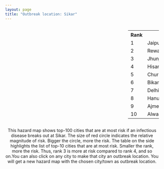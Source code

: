 ```yaml
---
layout: page
title: "Outbreak location: Sikar"
---
```

<div style="width: 100%; overflow: auto;">
<div style="width: 75%; float: left;">
<div id="mapid">
<script src="https://buda-magenta.github.io/hazard_map/load_map.js"></script>

<script>
var marker_outbreak = L.marker([27.662826, 75.027926],{"autoPan": true}).addTo(map); marker_outbreak.bindTooltip("Sikar").openTooltip();

var circle_1 = L.circle([26.915458, 75.818982], {"pane": "markerPane", "color": "red", "fill": true, "fillOpacity": 0.2, "fillRule": "evenodd", "lineCap": "round", "lineJoin": "round", "opacity": 1.0, "radius": 89086, "stroke": true, "weight": 3}).addTo(map);
circle_1.bindTooltip("Jaipur<br>rank: 1<br>hazard index: 0.089086")
circle_1.bindPopup('<a href="https://buda-magenta.github.io/hazard_map/Jaipur">Jaipur</a>')

var circle_2 = L.circle([28.195647, 76.616518], {"pane": "markerPane", "color": "red", "fill": true, "fillOpacity": 0.2, "fillRule": "evenodd", "lineCap": "round", "lineJoin": "round", "opacity": 1.0, "radius": 72308, "stroke": true, "weight": 3}).addTo(map);
circle_2.bindTooltip("Rewari<br>rank: 2<br>hazard index: 0.072308")
circle_2.bindPopup('<a href="https://buda-magenta.github.io/hazard_map/Rewari">Rewari</a>')

var circle_3 = L.circle([28.079690, 75.541768], {"pane": "markerPane", "color": "red", "fill": true, "fillOpacity": 0.2, "fillRule": "evenodd", "lineCap": "round", "lineJoin": "round", "opacity": 1.0, "radius": 64124, "stroke": true, "weight": 3}).addTo(map);
circle_3.bindTooltip("Jhunjhunun<br>rank: 3<br>hazard index: 0.064125")
circle_3.bindPopup('<a href="https://buda-magenta.github.io/hazard_map/Jhunjhunun">Jhunjhunun</a>')

var circle_4 = L.circle([29.168807, 75.746110], {"pane": "markerPane", "color": "red", "fill": true, "fillOpacity": 0.2, "fillRule": "evenodd", "lineCap": "round", "lineJoin": "round", "opacity": 1.0, "radius": 25189, "stroke": true, "weight": 3}).addTo(map);
circle_4.bindTooltip("Hisar<br>rank: 4<br>hazard index: 0.025189")
circle_4.bindPopup('<a href="https://buda-magenta.github.io/hazard_map/Hisar">Hisar</a>')

var circle_5 = L.circle([28.206144, 74.691907], {"pane": "markerPane", "color": "red", "fill": true, "fillOpacity": 0.2, "fillRule": "evenodd", "lineCap": "round", "lineJoin": "round", "opacity": 1.0, "radius": 19726, "stroke": true, "weight": 3}).addTo(map);
circle_5.bindTooltip("Churu<br>rank: 5<br>hazard index: 0.019726")
circle_5.bindPopup('<a href="https://buda-magenta.github.io/hazard_map/Churu">Churu</a>')

var circle_6 = L.circle([28.015929, 73.317137], {"pane": "markerPane", "color": "red", "fill": true, "fillOpacity": 0.2, "fillRule": "evenodd", "lineCap": "round", "lineJoin": "round", "opacity": 1.0, "radius": 19702, "stroke": true, "weight": 3}).addTo(map);
circle_6.bindTooltip("Bikaner<br>rank: 6<br>hazard index: 0.019703")
circle_6.bindPopup('<a href="https://buda-magenta.github.io/hazard_map/Bikaner">Bikaner</a>')

var circle_7 = L.circle([28.651718, 77.221939], {"pane": "markerPane", "color": "red", "fill": true, "fillOpacity": 0.2, "fillRule": "evenodd", "lineCap": "round", "lineJoin": "round", "opacity": 1.0, "radius": 17511, "stroke": true, "weight": 3}).addTo(map);
circle_7.bindTooltip("Delhi<br>rank: 7<br>hazard index: 0.017512")
circle_7.bindPopup('<a href="https://buda-magenta.github.io/hazard_map/Delhi">Delhi</a>')

var circle_8 = L.circle([29.367200, 74.298364], {"pane": "markerPane", "color": "red", "fill": true, "fillOpacity": 0.2, "fillRule": "evenodd", "lineCap": "round", "lineJoin": "round", "opacity": 1.0, "radius": 17023, "stroke": true, "weight": 3}).addTo(map);
circle_8.bindTooltip("Hanumangarh<br>rank: 8<br>hazard index: 0.017023")
circle_8.bindPopup('<a href="https://buda-magenta.github.io/hazard_map/Hanumangarh">Hanumangarh</a>')

var circle_9 = L.circle([26.469100, 74.639000], {"pane": "markerPane", "color": "red", "fill": true, "fillOpacity": 0.2, "fillRule": "evenodd", "lineCap": "round", "lineJoin": "round", "opacity": 1.0, "radius": 15044, "stroke": true, "weight": 3}).addTo(map);
circle_9.bindTooltip("Ajmer<br>rank: 9<br>hazard index: 0.015044")
circle_9.bindPopup('<a href="https://buda-magenta.github.io/hazard_map/Ajmer">Ajmer</a>')

var circle_10 = L.circle([27.639077, 76.614452], {"pane": "markerPane", "color": "red", "fill": true, "fillOpacity": 0.2, "fillRule": "evenodd", "lineCap": "round", "lineJoin": "round", "opacity": 1.0, "radius": 8683, "stroke": true, "weight": 3}).addTo(map);
circle_10.bindTooltip("Alwar<br>rank: 10<br>hazard index: 0.008684")
circle_10.bindPopup('<a href="https://buda-magenta.github.io/hazard_map/Alwar">Alwar</a>')

var circle_11 = L.circle([26.122147, 75.663754], {"pane": "markerPane", "color": "red", "fill": true, "fillOpacity": 0.2, "fillRule": "evenodd", "lineCap": "round", "lineJoin": "round", "opacity": 1.0, "radius": 4084, "stroke": true, "weight": 3}).addTo(map);
circle_11.bindTooltip("Tonk<br>rank: 11<br>hazard index: 0.004085")
circle_11.bindPopup('<a href="https://buda-magenta.github.io/hazard_map/Tonk">Tonk</a>')

var circle_12 = L.circle([25.196826, 76.000893], {"pane": "markerPane", "color": "red", "fill": true, "fillOpacity": 0.2, "fillRule": "evenodd", "lineCap": "round", "lineJoin": "round", "opacity": 1.0, "radius": 3648, "stroke": true, "weight": 3}).addTo(map);
circle_12.bindTooltip("Kota<br>rank: 12<br>hazard index: 0.003649")
circle_12.bindPopup('<a href="https://buda-magenta.github.io/hazard_map/Kota">Kota</a>')

var circle_13 = L.circle([28.793170, 76.139128], {"pane": "markerPane", "color": "red", "fill": true, "fillOpacity": 0.2, "fillRule": "evenodd", "lineCap": "round", "lineJoin": "round", "opacity": 1.0, "radius": 3248, "stroke": true, "weight": 3}).addTo(map);
circle_13.bindTooltip("Bhiwani<br>rank: 13<br>hazard index: 0.003249")
circle_13.bindPopup('<a href="https://buda-magenta.github.io/hazard_map/Bhiwani">Bhiwani</a>')

var circle_14 = L.circle([26.588559, 74.861097], {"pane": "markerPane", "color": "red", "fill": true, "fillOpacity": 0.2, "fillRule": "evenodd", "lineCap": "round", "lineJoin": "round", "opacity": 1.0, "radius": 3246, "stroke": true, "weight": 3}).addTo(map);
circle_14.bindTooltip("Kishangarh<br>rank: 14<br>hazard index: 0.003246")
circle_14.bindPopup('<a href="https://buda-magenta.github.io/hazard_map/Kishangarh">Kishangarh</a>')

var circle_15 = L.circle([27.701115, 74.464936], {"pane": "markerPane", "color": "red", "fill": true, "fillOpacity": 0.2, "fillRule": "evenodd", "lineCap": "round", "lineJoin": "round", "opacity": 1.0, "radius": 2991, "stroke": true, "weight": 3}).addTo(map);
circle_15.bindTooltip("Sujangarh<br>rank: 15<br>hazard index: 0.002991")
circle_15.bindPopup('<a href="https://buda-magenta.github.io/hazard_map/Sujangarh">Sujangarh</a>')

var circle_16 = L.circle([26.296772, 73.035143], {"pane": "markerPane", "color": "red", "fill": true, "fillOpacity": 0.2, "fillRule": "evenodd", "lineCap": "round", "lineJoin": "round", "opacity": 1.0, "radius": 2736, "stroke": true, "weight": 3}).addTo(map);
circle_16.bindTooltip("Jodhpur<br>rank: 16<br>hazard index: 0.002737")
circle_16.bindPopup('<a href="https://buda-magenta.github.io/hazard_map/Jodhpur">Jodhpur</a>')

var circle_17 = L.circle([26.099214, 74.312704], {"pane": "markerPane", "color": "red", "fill": true, "fillOpacity": 0.2, "fillRule": "evenodd", "lineCap": "round", "lineJoin": "round", "opacity": 1.0, "radius": 2705, "stroke": true, "weight": 3}).addTo(map);
circle_17.bindTooltip("Beawar<br>rank: 17<br>hazard index: 0.002706")
circle_17.bindPopup('<a href="https://buda-magenta.github.io/hazard_map/Beawar">Beawar</a>')

var circle_18 = L.circle([30.179115, 75.047102], {"pane": "markerPane", "color": "red", "fill": true, "fillOpacity": 0.2, "fillRule": "evenodd", "lineCap": "round", "lineJoin": "round", "opacity": 1.0, "radius": 2404, "stroke": true, "weight": 3}).addTo(map);
circle_18.bindTooltip("Bathinda<br>rank: 18<br>hazard index: 0.002404")
circle_18.bindPopup('<a href="https://buda-magenta.github.io/hazard_map/Bathinda">Bathinda</a>')

var circle_19 = L.circle([27.060786, 74.176675], {"pane": "markerPane", "color": "red", "fill": true, "fillOpacity": 0.2, "fillRule": "evenodd", "lineCap": "round", "lineJoin": "round", "opacity": 1.0, "radius": 2253, "stroke": true, "weight": 3}).addTo(map);
circle_19.bindTooltip("Nagaur<br>rank: 19<br>hazard index: 0.002253")
circle_19.bindPopup('<a href="https://buda-magenta.github.io/hazard_map/Nagaur">Nagaur</a>')

var circle_20 = L.circle([23.021624, 72.579707], {"pane": "markerPane", "color": "red", "fill": true, "fillOpacity": 0.2, "fillRule": "evenodd", "lineCap": "round", "lineJoin": "round", "opacity": 1.0, "radius": 1461, "stroke": true, "weight": 3}).addTo(map);
circle_20.bindTooltip("Ahmedabad<br>rank: 20<br>hazard index: 0.001462")
circle_20.bindPopup('<a href="https://buda-magenta.github.io/hazard_map/Ahmedabad">Ahmedabad</a>')

var circle_21 = L.circle([28.901090, 76.580194], {"pane": "markerPane", "color": "red", "fill": true, "fillOpacity": 0.2, "fillRule": "evenodd", "lineCap": "round", "lineJoin": "round", "opacity": 1.0, "radius": 1355, "stroke": true, "weight": 3}).addTo(map);
circle_21.bindTooltip("Rohtak<br>rank: 21<br>hazard index: 0.001356")
circle_21.bindPopup('<a href="https://buda-magenta.github.io/hazard_map/Rohtak">Rohtak</a>')

var circle_22 = L.circle([19.075990, 72.877393], {"pane": "markerPane", "color": "red", "fill": true, "fillOpacity": 0.2, "fillRule": "evenodd", "lineCap": "round", "lineJoin": "round", "opacity": 1.0, "radius": 1341, "stroke": true, "weight": 3}).addTo(map);
circle_22.bindTooltip("Mumbai<br>rank: 22<br>hazard index: 0.001341")
circle_22.bindPopup('<a href="https://buda-magenta.github.io/hazard_map/Mumbai">Mumbai</a>')

var circle_23 = L.circle([28.428262, 77.002700], {"pane": "markerPane", "color": "red", "fill": true, "fillOpacity": 0.2, "fillRule": "evenodd", "lineCap": "round", "lineJoin": "round", "opacity": 1.0, "radius": 1270, "stroke": true, "weight": 3}).addTo(map);
circle_23.bindTooltip("Gurgaon<br>rank: 23<br>hazard index: 0.001270")
circle_23.bindPopup('<a href="https://buda-magenta.github.io/hazard_map/Gurgaon">Gurgaon</a>')

var circle_24 = L.circle([29.583333, 75.083333], {"pane": "markerPane", "color": "red", "fill": true, "fillOpacity": 0.2, "fillRule": "evenodd", "lineCap": "round", "lineJoin": "round", "opacity": 1.0, "radius": 1143, "stroke": true, "weight": 3}).addTo(map);
circle_24.bindTooltip("Sirsa<br>rank: 24<br>hazard index: 0.001144")
circle_24.bindPopup('<a href="https://buda-magenta.github.io/hazard_map/Sirsa">Sirsa</a>')

var circle_25 = L.circle([25.488773, 74.699613], {"pane": "markerPane", "color": "red", "fill": true, "fillOpacity": 0.2, "fillRule": "evenodd", "lineCap": "round", "lineJoin": "round", "opacity": 1.0, "radius": 978, "stroke": true, "weight": 3}).addTo(map);
circle_25.bindTooltip("Bhilwara<br>rank: 25<br>hazard index: 0.000978")
circle_25.bindPopup('<a href="https://buda-magenta.github.io/hazard_map/Bhilwara">Bhilwara</a>')

var circle_26 = L.circle([30.909016, 75.851601], {"pane": "markerPane", "color": "red", "fill": true, "fillOpacity": 0.2, "fillRule": "evenodd", "lineCap": "round", "lineJoin": "round", "opacity": 1.0, "radius": 836, "stroke": true, "weight": 3}).addTo(map);
circle_26.bindTooltip("Ludhiana<br>rank: 26<br>hazard index: 0.000836")
circle_26.bindPopup('<a href="https://buda-magenta.github.io/hazard_map/Ludhiana">Ludhiana</a>')

var circle_27 = L.circle([27.175255, 78.009816], {"pane": "markerPane", "color": "red", "fill": true, "fillOpacity": 0.2, "fillRule": "evenodd", "lineCap": "round", "lineJoin": "round", "opacity": 1.0, "radius": 738, "stroke": true, "weight": 3}).addTo(map);
circle_27.bindTooltip("Agra<br>rank: 27<br>hazard index: 0.000738")
circle_27.bindPopup('<a href="https://buda-magenta.github.io/hazard_map/Agra">Agra</a>')

var circle_28 = L.circle([27.633333, 77.583333], {"pane": "markerPane", "color": "red", "fill": true, "fillOpacity": 0.2, "fillRule": "evenodd", "lineCap": "round", "lineJoin": "round", "opacity": 1.0, "radius": 656, "stroke": true, "weight": 3}).addTo(map);
circle_28.bindTooltip("Mathura<br>rank: 28<br>hazard index: 0.000657")
circle_28.bindPopup('<a href="https://buda-magenta.github.io/hazard_map/Mathura">Mathura</a>')

var circle_29 = L.circle([17.388786, 78.461065], {"pane": "markerPane", "color": "red", "fill": true, "fillOpacity": 0.2, "fillRule": "evenodd", "lineCap": "round", "lineJoin": "round", "opacity": 1.0, "radius": 578, "stroke": true, "weight": 3}).addTo(map);
circle_29.bindTooltip("Hyderabad<br>rank: 29<br>hazard index: 0.000579")
circle_29.bindPopup('<a href="https://buda-magenta.github.io/hazard_map/Hyderabad">Hyderabad</a>')

var circle_30 = L.circle([12.979120, 77.591300], {"pane": "markerPane", "color": "red", "fill": true, "fillOpacity": 0.2, "fillRule": "evenodd", "lineCap": "round", "lineJoin": "round", "opacity": 1.0, "radius": 564, "stroke": true, "weight": 3}).addTo(map);
circle_30.bindTooltip("Bangalore<br>rank: 30<br>hazard index: 0.000565")
circle_30.bindPopup('<a href="https://buda-magenta.github.io/hazard_map/Bangalore">Bangalore</a>')

var circle_31 = L.circle([30.145054, 74.195660], {"pane": "markerPane", "color": "red", "fill": true, "fillOpacity": 0.2, "fillRule": "evenodd", "lineCap": "round", "lineJoin": "round", "opacity": 1.0, "radius": 561, "stroke": true, "weight": 3}).addTo(map);
circle_31.bindTooltip("Abohar<br>rank: 31<br>hazard index: 0.000562")
circle_31.bindPopup('<a href="https://buda-magenta.github.io/hazard_map/Abohar">Abohar</a>')

var circle_32 = L.circle([28.402979, 77.310384], {"pane": "markerPane", "color": "red", "fill": true, "fillOpacity": 0.2, "fillRule": "evenodd", "lineCap": "round", "lineJoin": "round", "opacity": 1.0, "radius": 556, "stroke": true, "weight": 3}).addTo(map);
circle_32.bindTooltip("Faridabad<br>rank: 32<br>hazard index: 0.000556")
circle_32.bindPopup('<a href="https://buda-magenta.github.io/hazard_map/Faridabad">Faridabad</a>')

var circle_33 = L.circle([24.578721, 73.686257], {"pane": "markerPane", "color": "red", "fill": true, "fillOpacity": 0.2, "fillRule": "evenodd", "lineCap": "round", "lineJoin": "round", "opacity": 1.0, "radius": 504, "stroke": true, "weight": 3}).addTo(map);
circle_33.bindTooltip("Udaipur<br>rank: 33<br>hazard index: 0.000504")
circle_33.bindPopup('<a href="https://buda-magenta.github.io/hazard_map/Udaipur">Udaipur</a>')

var circle_34 = L.circle([26.460914, 80.321759], {"pane": "markerPane", "color": "red", "fill": true, "fillOpacity": 0.2, "fillRule": "evenodd", "lineCap": "round", "lineJoin": "round", "opacity": 1.0, "radius": 502, "stroke": true, "weight": 3}).addTo(map);
circle_34.bindTooltip("Kanpur<br>rank: 34<br>hazard index: 0.000503")
circle_34.bindPopup('<a href="https://buda-magenta.github.io/hazard_map/Kanpur">Kanpur</a>')

var circle_35 = L.circle([22.541418, 88.357691], {"pane": "markerPane", "color": "red", "fill": true, "fillOpacity": 0.2, "fillRule": "evenodd", "lineCap": "round", "lineJoin": "round", "opacity": 1.0, "radius": 462, "stroke": true, "weight": 3}).addTo(map);
circle_35.bindTooltip("Kolkata<br>rank: 35<br>hazard index: 0.000462")
circle_35.bindPopup('<a href="https://buda-magenta.github.io/hazard_map/Kolkata">Kolkata</a>')

var circle_36 = L.circle([23.258486, 77.401989], {"pane": "markerPane", "color": "red", "fill": true, "fillOpacity": 0.2, "fillRule": "evenodd", "lineCap": "round", "lineJoin": "round", "opacity": 1.0, "radius": 416, "stroke": true, "weight": 3}).addTo(map);
circle_36.bindTooltip("Bhopal<br>rank: 36<br>hazard index: 0.000417")
circle_36.bindPopup('<a href="https://buda-magenta.github.io/hazard_map/Bhopal">Bhopal</a>')

var circle_37 = L.circle([26.229141, 76.304533], {"pane": "markerPane", "color": "red", "fill": true, "fillOpacity": 0.2, "fillRule": "evenodd", "lineCap": "round", "lineJoin": "round", "opacity": 1.0, "radius": 347, "stroke": true, "weight": 3}).addTo(map);
circle_37.bindTooltip("Sawai Madhopur<br>rank: 37<br>hazard index: 0.000348")
circle_37.bindPopup('<a href="https://buda-magenta.github.io/hazard_map/Sawai_Madhopur">Sawai Madhopur</a>')

var circle_38 = L.circle([22.720362, 75.868200], {"pane": "markerPane", "color": "red", "fill": true, "fillOpacity": 0.2, "fillRule": "evenodd", "lineCap": "round", "lineJoin": "round", "opacity": 1.0, "radius": 329, "stroke": true, "weight": 3}).addTo(map);
circle_38.bindTooltip("Indore<br>rank: 38<br>hazard index: 0.000330")
circle_38.bindPopup('<a href="https://buda-magenta.github.io/hazard_map/Indore">Indore</a>')

var circle_39 = L.circle([28.570784, 77.327107], {"pane": "markerPane", "color": "red", "fill": true, "fillOpacity": 0.2, "fillRule": "evenodd", "lineCap": "round", "lineJoin": "round", "opacity": 1.0, "radius": 254, "stroke": true, "weight": 3}).addTo(map);
circle_39.bindTooltip("Noida<br>rank: 39<br>hazard index: 0.000254")
circle_39.bindPopup('<a href="https://buda-magenta.github.io/hazard_map/Noida">Noida</a>')

var circle_40 = L.circle([30.885100, 74.660141], {"pane": "markerPane", "color": "red", "fill": true, "fillOpacity": 0.2, "fillRule": "evenodd", "lineCap": "round", "lineJoin": "round", "opacity": 1.0, "radius": 252, "stroke": true, "weight": 3}).addTo(map);
circle_40.bindTooltip("Firozpur<br>rank: 40<br>hazard index: 0.000252")
circle_40.bindPopup('<a href="https://buda-magenta.github.io/hazard_map/Firozpur">Firozpur</a>')

var circle_41 = L.circle([30.733442, 76.779714], {"pane": "markerPane", "color": "red", "fill": true, "fillOpacity": 0.2, "fillRule": "evenodd", "lineCap": "round", "lineJoin": "round", "opacity": 1.0, "radius": 247, "stroke": true, "weight": 3}).addTo(map);
circle_41.bindTooltip("Chandigarh<br>rank: 41<br>hazard index: 0.000248")
circle_41.bindPopup('<a href="https://buda-magenta.github.io/hazard_map/Chandigarh">Chandigarh</a>')

var circle_42 = L.circle([13.083694, 80.270186], {"pane": "markerPane", "color": "red", "fill": true, "fillOpacity": 0.2, "fillRule": "evenodd", "lineCap": "round", "lineJoin": "round", "opacity": 1.0, "radius": 243, "stroke": true, "weight": 3}).addTo(map);
circle_42.bindTooltip("Chennai<br>rank: 42<br>hazard index: 0.000243")
circle_42.bindPopup('<a href="https://buda-magenta.github.io/hazard_map/Chennai">Chennai</a>')

var circle_43 = L.circle([26.838100, 80.934600], {"pane": "markerPane", "color": "red", "fill": true, "fillOpacity": 0.2, "fillRule": "evenodd", "lineCap": "round", "lineJoin": "round", "opacity": 1.0, "radius": 240, "stroke": true, "weight": 3}).addTo(map);
circle_43.bindTooltip("Lucknow<br>rank: 43<br>hazard index: 0.000240")
circle_43.bindPopup('<a href="https://buda-magenta.github.io/hazard_map/Lucknow">Lucknow</a>')

var circle_44 = L.circle([25.500000, 75.833333], {"pane": "markerPane", "color": "red", "fill": true, "fillOpacity": 0.2, "fillRule": "evenodd", "lineCap": "round", "lineJoin": "round", "opacity": 1.0, "radius": 237, "stroke": true, "weight": 3}).addTo(map);
circle_44.bindTooltip("Bundi<br>rank: 44<br>hazard index: 0.000237")
circle_44.bindPopup('<a href="https://buda-magenta.github.io/hazard_map/Bundi">Bundi</a>')

var circle_45 = L.circle([27.265212, 77.369126], {"pane": "markerPane", "color": "red", "fill": true, "fillOpacity": 0.2, "fillRule": "evenodd", "lineCap": "round", "lineJoin": "round", "opacity": 1.0, "radius": 223, "stroke": true, "weight": 3}).addTo(map);
circle_45.bindTooltip("Bharatpur<br>rank: 45<br>hazard index: 0.000223")
circle_45.bindPopup('<a href="https://buda-magenta.github.io/hazard_map/Bharatpur">Bharatpur</a>')

var circle_46 = L.circle([21.170200, 72.831100], {"pane": "markerPane", "color": "red", "fill": true, "fillOpacity": 0.2, "fillRule": "evenodd", "lineCap": "round", "lineJoin": "round", "opacity": 1.0, "radius": 209, "stroke": true, "weight": 3}).addTo(map);
circle_46.bindTooltip("Surat<br>rank: 46<br>hazard index: 0.000210")
circle_46.bindPopup('<a href="https://buda-magenta.github.io/hazard_map/Surat">Surat</a>')

var circle_47 = L.circle([18.521428, 73.854454], {"pane": "markerPane", "color": "red", "fill": true, "fillOpacity": 0.2, "fillRule": "evenodd", "lineCap": "round", "lineJoin": "round", "opacity": 1.0, "radius": 205, "stroke": true, "weight": 3}).addTo(map);
circle_47.bindTooltip("Pune<br>rank: 47<br>hazard index: 0.000205")
circle_47.bindPopup('<a href="https://buda-magenta.github.io/hazard_map/Pune">Pune</a>')

var circle_48 = L.circle([29.000653, 77.768229], {"pane": "markerPane", "color": "red", "fill": true, "fillOpacity": 0.2, "fillRule": "evenodd", "lineCap": "round", "lineJoin": "round", "opacity": 1.0, "radius": 203, "stroke": true, "weight": 3}).addTo(map);
circle_48.bindTooltip("Meerut<br>rank: 48<br>hazard index: 0.000203")
circle_48.bindPopup('<a href="https://buda-magenta.github.io/hazard_map/Meerut">Meerut</a>')

var circle_49 = L.circle([28.733400, 77.298600], {"pane": "markerPane", "color": "red", "fill": true, "fillOpacity": 0.2, "fillRule": "evenodd", "lineCap": "round", "lineJoin": "round", "opacity": 1.0, "radius": 202, "stroke": true, "weight": 3}).addTo(map);
circle_49.bindTooltip("Loni<br>rank: 49<br>hazard index: 0.000203")
circle_49.bindPopup('<a href="https://buda-magenta.github.io/hazard_map/Loni">Loni</a>')

var circle_50 = L.circle([25.531031, 78.652689], {"pane": "markerPane", "color": "red", "fill": true, "fillOpacity": 0.2, "fillRule": "evenodd", "lineCap": "round", "lineJoin": "round", "opacity": 1.0, "radius": 187, "stroke": true, "weight": 3}).addTo(map);
circle_50.bindTooltip("Jhansi<br>rank: 50<br>hazard index: 0.000187")
circle_50.bindPopup('<a href="https://buda-magenta.github.io/hazard_map/Jhansi">Jhansi</a>')

var circle_51 = L.circle([26.732501, 77.036312], {"pane": "markerPane", "color": "red", "fill": true, "fillOpacity": 0.2, "fillRule": "evenodd", "lineCap": "round", "lineJoin": "round", "opacity": 1.0, "radius": 177, "stroke": true, "weight": 3}).addTo(map);
circle_51.bindTooltip("Hindaun<br>rank: 51<br>hazard index: 0.000177")
circle_51.bindPopup('<a href="https://buda-magenta.github.io/hazard_map/Hindaun">Hindaun</a>')

var circle_52 = L.circle([26.166667, 77.500000], {"pane": "markerPane", "color": "red", "fill": true, "fillOpacity": 0.2, "fillRule": "evenodd", "lineCap": "round", "lineJoin": "round", "opacity": 1.0, "radius": 164, "stroke": true, "weight": 3}).addTo(map);
circle_52.bindTooltip("Morena<br>rank: 52<br>hazard index: 0.000165")
circle_52.bindPopup('<a href="https://buda-magenta.github.io/hazard_map/Morena">Morena</a>')

var circle_53 = L.circle([28.863842, 78.805778], {"pane": "markerPane", "color": "red", "fill": true, "fillOpacity": 0.2, "fillRule": "evenodd", "lineCap": "round", "lineJoin": "round", "opacity": 1.0, "radius": 157, "stroke": true, "weight": 3}).addTo(map);
circle_53.bindTooltip("Moradabad<br>rank: 53<br>hazard index: 0.000158")
circle_53.bindPopup('<a href="https://buda-magenta.github.io/hazard_map/Moradabad">Moradabad</a>')

var circle_54 = L.circle([23.493079, 74.348402], {"pane": "markerPane", "color": "red", "fill": true, "fillOpacity": 0.2, "fillRule": "evenodd", "lineCap": "round", "lineJoin": "round", "opacity": 1.0, "radius": 151, "stroke": true, "weight": 3}).addTo(map);
circle_54.bindTooltip("Banswara<br>rank: 54<br>hazard index: 0.000151")
circle_54.bindPopup('<a href="https://buda-magenta.github.io/hazard_map/Banswara">Banswara</a>')

var circle_55 = L.circle([30.283140, 74.522997], {"pane": "markerPane", "color": "red", "fill": true, "fillOpacity": 0.2, "fillRule": "evenodd", "lineCap": "round", "lineJoin": "round", "opacity": 1.0, "radius": 146, "stroke": true, "weight": 3}).addTo(map);
circle_55.bindTooltip("Muktsar<br>rank: 55<br>hazard index: 0.000147")
circle_55.bindPopup('<a href="https://buda-magenta.github.io/hazard_map/Muktsar">Muktsar</a>')

var circle_56 = L.circle([25.438130, 81.833800], {"pane": "markerPane", "color": "red", "fill": true, "fillOpacity": 0.2, "fillRule": "evenodd", "lineCap": "round", "lineJoin": "round", "opacity": 1.0, "radius": 142, "stroke": true, "weight": 3}).addTo(map);
circle_56.bindTooltip("Allahabad<br>rank: 56<br>hazard index: 0.000142")
circle_56.bindPopup('<a href="https://buda-magenta.github.io/hazard_map/Allahabad">Allahabad</a>')

var circle_57 = L.circle([29.301826, 76.338471], {"pane": "markerPane", "color": "red", "fill": true, "fillOpacity": 0.2, "fillRule": "evenodd", "lineCap": "round", "lineJoin": "round", "opacity": 1.0, "radius": 135, "stroke": true, "weight": 3}).addTo(map);
circle_57.bindTooltip("Jind<br>rank: 57<br>hazard index: 0.000135")
circle_57.bindPopup('<a href="https://buda-magenta.github.io/hazard_map/Jind">Jind</a>')

var circle_58 = L.circle([31.634308, 74.873679], {"pane": "markerPane", "color": "red", "fill": true, "fillOpacity": 0.2, "fillRule": "evenodd", "lineCap": "round", "lineJoin": "round", "opacity": 1.0, "radius": 132, "stroke": true, "weight": 3}).addTo(map);
circle_58.bindTooltip("Amritsar<br>rank: 58<br>hazard index: 0.000132")
circle_58.bindPopup('<a href="https://buda-magenta.github.io/hazard_map/Amritsar">Amritsar</a>')

var circle_59 = L.circle([25.604091, 73.415609], {"pane": "markerPane", "color": "red", "fill": true, "fillOpacity": 0.2, "fillRule": "evenodd", "lineCap": "round", "lineJoin": "round", "opacity": 1.0, "radius": 129, "stroke": true, "weight": 3}).addTo(map);
circle_59.bindTooltip("Pali<br>rank: 59<br>hazard index: 0.000130")
circle_59.bindPopup('<a href="https://buda-magenta.github.io/hazard_map/Pali">Pali</a>')

var circle_60 = L.circle([26.180598, 91.753943], {"pane": "markerPane", "color": "red", "fill": true, "fillOpacity": 0.2, "fillRule": "evenodd", "lineCap": "round", "lineJoin": "round", "opacity": 1.0, "radius": 121, "stroke": true, "weight": 3}).addTo(map);
circle_60.bindTooltip("Guwahati<br>rank: 60<br>hazard index: 0.000121")
circle_60.bindPopup('<a href="https://buda-magenta.github.io/hazard_map/Guwahati">Guwahati</a>')

var circle_61 = L.circle([29.988077, 77.508130], {"pane": "markerPane", "color": "red", "fill": true, "fillOpacity": 0.2, "fillRule": "evenodd", "lineCap": "round", "lineJoin": "round", "opacity": 1.0, "radius": 117, "stroke": true, "weight": 3}).addTo(map);
circle_61.bindTooltip("Saharanpur<br>rank: 61<br>hazard index: 0.000118")
circle_61.bindPopup('<a href="https://buda-magenta.github.io/hazard_map/Saharanpur">Saharanpur</a>')

var circle_62 = L.circle([25.609324, 85.123525], {"pane": "markerPane", "color": "red", "fill": true, "fillOpacity": 0.2, "fillRule": "evenodd", "lineCap": "round", "lineJoin": "round", "opacity": 1.0, "radius": 113, "stroke": true, "weight": 3}).addTo(map);
circle_62.bindTooltip("Patna<br>rank: 62<br>hazard index: 0.000114")
circle_62.bindPopup('<a href="https://buda-magenta.github.io/hazard_map/Patna">Patna</a>')

var circle_63 = L.circle([23.174597, 75.785142], {"pane": "markerPane", "color": "red", "fill": true, "fillOpacity": 0.2, "fillRule": "evenodd", "lineCap": "round", "lineJoin": "round", "opacity": 1.0, "radius": 113, "stroke": true, "weight": 3}).addTo(map);
circle_63.bindTooltip("Ujjain<br>rank: 63<br>hazard index: 0.000114")
circle_63.bindPopup('<a href="https://buda-magenta.github.io/hazard_map/Ujjain">Ujjain</a>')

var circle_64 = L.circle([29.003314, 77.016732], {"pane": "markerPane", "color": "red", "fill": true, "fillOpacity": 0.2, "fillRule": "evenodd", "lineCap": "round", "lineJoin": "round", "opacity": 1.0, "radius": 109, "stroke": true, "weight": 3}).addTo(map);
circle_64.bindTooltip("Sonipat<br>rank: 64<br>hazard index: 0.000110")
circle_64.bindPopup('<a href="https://buda-magenta.github.io/hazard_map/Sonipat">Sonipat</a>')

var circle_65 = L.circle([23.160894, 79.949770], {"pane": "markerPane", "color": "red", "fill": true, "fillOpacity": 0.2, "fillRule": "evenodd", "lineCap": "round", "lineJoin": "round", "opacity": 1.0, "radius": 109, "stroke": true, "weight": 3}).addTo(map);
circle_65.bindTooltip("Jabalpur<br>rank: 65<br>hazard index: 0.000110")
circle_65.bindPopup('<a href="https://buda-magenta.github.io/hazard_map/Jabalpur">Jabalpur</a>')

var circle_66 = L.circle([19.794750, 75.077922], {"pane": "markerPane", "color": "red", "fill": true, "fillOpacity": 0.2, "fillRule": "evenodd", "lineCap": "round", "lineJoin": "round", "opacity": 1.0, "radius": 108, "stroke": true, "weight": 3}).addTo(map);
circle_66.bindTooltip("Gangapur<br>rank: 66<br>hazard index: 0.000109")
circle_66.bindPopup('<a href="https://buda-magenta.github.io/hazard_map/Gangapur">Gangapur</a>')

var circle_67 = L.circle([26.653396, 77.624206], {"pane": "markerPane", "color": "red", "fill": true, "fillOpacity": 0.2, "fillRule": "evenodd", "lineCap": "round", "lineJoin": "round", "opacity": 1.0, "radius": 108, "stroke": true, "weight": 3}).addTo(map);
circle_67.bindTooltip("Dhaulpur<br>rank: 67<br>hazard index: 0.000109")
circle_67.bindPopup('<a href="https://buda-magenta.github.io/hazard_map/Dhaulpur">Dhaulpur</a>')

var circle_68 = L.circle([24.500000, 74.500000], {"pane": "markerPane", "color": "red", "fill": true, "fillOpacity": 0.2, "fillRule": "evenodd", "lineCap": "round", "lineJoin": "round", "opacity": 1.0, "radius": 107, "stroke": true, "weight": 3}).addTo(map);
circle_68.bindTooltip("Chittaurgarh<br>rank: 68<br>hazard index: 0.000108")
circle_68.bindPopup('<a href="https://buda-magenta.github.io/hazard_map/Chittaurgarh">Chittaurgarh</a>')

var circle_69 = L.circle([24.917151, 76.696403], {"pane": "markerPane", "color": "red", "fill": true, "fillOpacity": 0.2, "fillRule": "evenodd", "lineCap": "round", "lineJoin": "round", "opacity": 1.0, "radius": 105, "stroke": true, "weight": 3}).addTo(map);
circle_69.bindTooltip("Baran<br>rank: 69<br>hazard index: 0.000105")
circle_69.bindPopup('<a href="https://buda-magenta.github.io/hazard_map/Baran">Baran</a>')

var circle_70 = L.circle([31.292011, 75.568058], {"pane": "markerPane", "color": "red", "fill": true, "fillOpacity": 0.2, "fillRule": "evenodd", "lineCap": "round", "lineJoin": "round", "opacity": 1.0, "radius": 102, "stroke": true, "weight": 3}).addTo(map);
circle_70.bindTooltip("Jalandhar<br>rank: 70<br>hazard index: 0.000102")
circle_70.bindPopup('<a href="https://buda-magenta.github.io/hazard_map/Jalandhar">Jalandhar</a>')

var circle_71 = L.circle([27.876990, 78.137290], {"pane": "markerPane", "color": "red", "fill": true, "fillOpacity": 0.2, "fillRule": "evenodd", "lineCap": "round", "lineJoin": "round", "opacity": 1.0, "radius": 101, "stroke": true, "weight": 3}).addTo(map);
circle_71.bindTooltip("Aligarh<br>rank: 71<br>hazard index: 0.000101")
circle_71.bindPopup('<a href="https://buda-magenta.github.io/hazard_map/Aligarh">Aligarh</a>')

var circle_72 = L.circle([24.935635, 82.647701], {"pane": "markerPane", "color": "red", "fill": true, "fillOpacity": 0.2, "fillRule": "evenodd", "lineCap": "round", "lineJoin": "round", "opacity": 1.0, "radius": 85, "stroke": true, "weight": 3}).addTo(map);
circle_72.bindTooltip("Mirzapur<br>rank: 72<br>hazard index: 0.000086")
circle_72.bindPopup('<a href="https://buda-magenta.github.io/hazard_map/Mirzapur">Mirzapur</a>')

var circle_73 = L.circle([21.149813, 79.082056], {"pane": "markerPane", "color": "red", "fill": true, "fillOpacity": 0.2, "fillRule": "evenodd", "lineCap": "round", "lineJoin": "round", "opacity": 1.0, "radius": 85, "stroke": true, "weight": 3}).addTo(map);
circle_73.bindTooltip("Nagpur<br>rank: 73<br>hazard index: 0.000085")
circle_73.bindPopup('<a href="https://buda-magenta.github.io/hazard_map/Nagpur">Nagpur</a>')

var circle_74 = L.circle([30.533129, 75.880760], {"pane": "markerPane", "color": "red", "fill": true, "fillOpacity": 0.2, "fillRule": "evenodd", "lineCap": "round", "lineJoin": "round", "opacity": 1.0, "radius": 81, "stroke": true, "weight": 3}).addTo(map);
circle_74.bindTooltip("Malerkotla<br>rank: 74<br>hazard index: 0.000082")
circle_74.bindPopup('<a href="https://buda-magenta.github.io/hazard_map/Malerkotla">Malerkotla</a>')

var circle_75 = L.circle([30.370469, 75.504017], {"pane": "markerPane", "color": "red", "fill": true, "fillOpacity": 0.2, "fillRule": "evenodd", "lineCap": "round", "lineJoin": "round", "opacity": 1.0, "radius": 80, "stroke": true, "weight": 3}).addTo(map);
circle_75.bindTooltip("Barnala<br>rank: 75<br>hazard index: 0.000081")
circle_75.bindPopup('<a href="https://buda-magenta.github.io/hazard_map/Barnala">Barnala</a>')

var circle_76 = L.circle([28.660965, 76.834676], {"pane": "markerPane", "color": "red", "fill": true, "fillOpacity": 0.2, "fillRule": "evenodd", "lineCap": "round", "lineJoin": "round", "opacity": 1.0, "radius": 79, "stroke": true, "weight": 3}).addTo(map);
circle_76.bindTooltip("Bahadurgarh<br>rank: 76<br>hazard index: 0.000079")
circle_76.bindPopup('<a href="https://buda-magenta.github.io/hazard_map/Bahadurgarh">Bahadurgarh</a>')

var circle_77 = L.circle([22.297314, 73.194257], {"pane": "markerPane", "color": "red", "fill": true, "fillOpacity": 0.2, "fillRule": "evenodd", "lineCap": "round", "lineJoin": "round", "opacity": 1.0, "radius": 78, "stroke": true, "weight": 3}).addTo(map);
circle_77.bindTooltip("Vadodara<br>rank: 77<br>hazard index: 0.000079")
circle_77.bindPopup('<a href="https://buda-magenta.github.io/hazard_map/Vadodara">Vadodara</a>')

var circle_78 = L.circle([25.335649, 83.007629], {"pane": "markerPane", "color": "red", "fill": true, "fillOpacity": 0.2, "fillRule": "evenodd", "lineCap": "round", "lineJoin": "round", "opacity": 1.0, "radius": 77, "stroke": true, "weight": 3}).addTo(map);
circle_78.bindTooltip("Varanasi<br>rank: 78<br>hazard index: 0.000077")
circle_78.bindPopup('<a href="https://buda-magenta.github.io/hazard_map/Varanasi">Varanasi</a>')

var circle_79 = L.circle([28.753900, 77.399900], {"pane": "markerPane", "color": "red", "fill": true, "fillOpacity": 0.2, "fillRule": "evenodd", "lineCap": "round", "lineJoin": "round", "opacity": 1.0, "radius": 75, "stroke": true, "weight": 3}).addTo(map);
circle_79.bindTooltip("Khora<br>rank: 79<br>hazard index: 0.000075")
circle_79.bindPopup('<a href="https://buda-magenta.github.io/hazard_map/Khora">Khora</a>')

var circle_80 = L.circle([19.194329, 72.970178], {"pane": "markerPane", "color": "red", "fill": true, "fillOpacity": 0.2, "fillRule": "evenodd", "lineCap": "round", "lineJoin": "round", "opacity": 1.0, "radius": 75, "stroke": true, "weight": 3}).addTo(map);
circle_80.bindTooltip("Thane<br>rank: 80<br>hazard index: 0.000075")
circle_80.bindPopup('<a href="https://buda-magenta.github.io/hazard_map/Thane">Thane</a>')

var circle_81 = L.circle([29.391275, 76.977168], {"pane": "markerPane", "color": "red", "fill": true, "fillOpacity": 0.2, "fillRule": "evenodd", "lineCap": "round", "lineJoin": "round", "opacity": 1.0, "radius": 73, "stroke": true, "weight": 3}).addTo(map);
circle_81.bindTooltip("Panipat<br>rank: 81<br>hazard index: 0.000074")
circle_81.bindPopup('<a href="https://buda-magenta.github.io/hazard_map/Panipat">Panipat</a>')

var circle_82 = L.circle([22.305199, 70.802833], {"pane": "markerPane", "color": "red", "fill": true, "fillOpacity": 0.2, "fillRule": "evenodd", "lineCap": "round", "lineJoin": "round", "opacity": 1.0, "radius": 71, "stroke": true, "weight": 3}).addTo(map);
circle_82.bindTooltip("Rajkot<br>rank: 82<br>hazard index: 0.000071")
circle_82.bindPopup('<a href="https://buda-magenta.github.io/hazard_map/Rajkot">Rajkot</a>')

var circle_83 = L.circle([28.457876, 79.405571], {"pane": "markerPane", "color": "red", "fill": true, "fillOpacity": 0.2, "fillRule": "evenodd", "lineCap": "round", "lineJoin": "round", "opacity": 1.0, "radius": 56, "stroke": true, "weight": 3}).addTo(map);
circle_83.bindTooltip("Bareilly<br>rank: 83<br>hazard index: 0.000057")
circle_83.bindPopup('<a href="https://buda-magenta.github.io/hazard_map/Bareilly">Bareilly</a>')

var circle_84 = L.circle([15.398403, 73.812918], {"pane": "markerPane", "color": "red", "fill": true, "fillOpacity": 0.2, "fillRule": "evenodd", "lineCap": "round", "lineJoin": "round", "opacity": 1.0, "radius": 56, "stroke": true, "weight": 3}).addTo(map);
circle_84.bindTooltip("Vasco Da Gama<br>rank: 84<br>hazard index: 0.000056")
circle_84.bindPopup('<a href="https://buda-magenta.github.io/hazard_map/Vasco_Da_Gama">Vasco Da Gama</a>')

var circle_85 = L.circle([30.209087, 76.339872], {"pane": "markerPane", "color": "red", "fill": true, "fillOpacity": 0.2, "fillRule": "evenodd", "lineCap": "round", "lineJoin": "round", "opacity": 1.0, "radius": 55, "stroke": true, "weight": 3}).addTo(map);
circle_85.bindTooltip("Patiala<br>rank: 85<br>hazard index: 0.000056")
circle_85.bindPopup('<a href="https://buda-magenta.github.io/hazard_map/Patiala">Patiala</a>')

var circle_86 = L.circle([29.448006, 77.740685], {"pane": "markerPane", "color": "red", "fill": true, "fillOpacity": 0.2, "fillRule": "evenodd", "lineCap": "round", "lineJoin": "round", "opacity": 1.0, "radius": 54, "stroke": true, "weight": 3}).addTo(map);
circle_86.bindTooltip("Muzaffarnagar<br>rank: 86<br>hazard index: 0.000054")
circle_86.bindPopup('<a href="https://buda-magenta.github.io/hazard_map/Muzaffarnagar">Muzaffarnagar</a>')

var circle_87 = L.circle([28.651718, 77.221939], {"pane": "markerPane", "color": "red", "fill": true, "fillOpacity": 0.2, "fillRule": "evenodd", "lineCap": "round", "lineJoin": "round", "opacity": 1.0, "radius": 54, "stroke": true, "weight": 3}).addTo(map);
circle_87.bindTooltip("Dehri<br>rank: 87<br>hazard index: 0.000054")
circle_87.bindPopup('<a href="https://buda-magenta.github.io/hazard_map/Dehri">Dehri</a>')

var circle_88 = L.circle([28.740613, 77.835426], {"pane": "markerPane", "color": "red", "fill": true, "fillOpacity": 0.2, "fillRule": "evenodd", "lineCap": "round", "lineJoin": "round", "opacity": 1.0, "radius": 51, "stroke": true, "weight": 3}).addTo(map);
circle_88.bindTooltip("Hapur<br>rank: 88<br>hazard index: 0.000051")
circle_88.bindPopup('<a href="https://buda-magenta.github.io/hazard_map/Hapur">Hapur</a>')

var circle_89 = L.circle([28.176959, 77.373112], {"pane": "markerPane", "color": "red", "fill": true, "fillOpacity": 0.2, "fillRule": "evenodd", "lineCap": "round", "lineJoin": "round", "opacity": 1.0, "radius": 50, "stroke": true, "weight": 3}).addTo(map);
circle_89.bindTooltip("Palwal<br>rank: 89<br>hazard index: 0.000051")
circle_89.bindPopup('<a href="https://buda-magenta.github.io/hazard_map/Palwal">Palwal</a>')

var circle_90 = L.circle([29.680327, 76.989625], {"pane": "markerPane", "color": "red", "fill": true, "fillOpacity": 0.2, "fillRule": "evenodd", "lineCap": "round", "lineJoin": "round", "opacity": 1.0, "radius": 50, "stroke": true, "weight": 3}).addTo(map);
circle_90.bindTooltip("Karnal<br>rank: 90<br>hazard index: 0.000051")
circle_90.bindPopup('<a href="https://buda-magenta.github.io/hazard_map/Karnal">Karnal</a>')

var circle_91 = L.circle([34.074744, 74.820444], {"pane": "markerPane", "color": "red", "fill": true, "fillOpacity": 0.2, "fillRule": "evenodd", "lineCap": "round", "lineJoin": "round", "opacity": 1.0, "radius": 49, "stroke": true, "weight": 3}).addTo(map);
circle_91.bindTooltip("Srinagar<br>rank: 91<br>hazard index: 0.000049")
circle_91.bindPopup('<a href="https://buda-magenta.github.io/hazard_map/Srinagar">Srinagar</a>')

var circle_92 = L.circle([24.170979, 72.436638], {"pane": "markerPane", "color": "red", "fill": true, "fillOpacity": 0.2, "fillRule": "evenodd", "lineCap": "round", "lineJoin": "round", "opacity": 1.0, "radius": 48, "stroke": true, "weight": 3}).addTo(map);
circle_92.bindTooltip("Palanpur<br>rank: 92<br>hazard index: 0.000048")
circle_92.bindPopup('<a href="https://buda-magenta.github.io/hazard_map/Palanpur">Palanpur</a>')

var circle_93 = L.circle([23.666667, 72.500000], {"pane": "markerPane", "color": "red", "fill": true, "fillOpacity": 0.2, "fillRule": "evenodd", "lineCap": "round", "lineJoin": "round", "opacity": 1.0, "radius": 46, "stroke": true, "weight": 3}).addTo(map);
circle_93.bindTooltip("Mahesana<br>rank: 93<br>hazard index: 0.000046")
circle_93.bindPopup('<a href="https://buda-magenta.github.io/hazard_map/Mahesana">Mahesana</a>')

var circle_94 = L.circle([28.794068, 79.185930], {"pane": "markerPane", "color": "red", "fill": true, "fillOpacity": 0.2, "fillRule": "evenodd", "lineCap": "round", "lineJoin": "round", "opacity": 1.0, "radius": 46, "stroke": true, "weight": 3}).addTo(map);
circle_94.bindTooltip("Rampur<br>rank: 94<br>hazard index: 0.000046")
circle_94.bindPopup('<a href="https://buda-magenta.github.io/hazard_map/Rampur">Rampur</a>')

var circle_95 = L.circle([23.480592, 74.917790], {"pane": "markerPane", "color": "red", "fill": true, "fillOpacity": 0.2, "fillRule": "evenodd", "lineCap": "round", "lineJoin": "round", "opacity": 1.0, "radius": 46, "stroke": true, "weight": 3}).addTo(map);
circle_95.bindTooltip("Ratlam<br>rank: 95<br>hazard index: 0.000046")
circle_95.bindPopup('<a href="https://buda-magenta.github.io/hazard_map/Ratlam">Ratlam</a>')

var circle_96 = L.circle([26.203725, 78.157363], {"pane": "markerPane", "color": "red", "fill": true, "fillOpacity": 0.2, "fillRule": "evenodd", "lineCap": "round", "lineJoin": "round", "opacity": 1.0, "radius": 46, "stroke": true, "weight": 3}).addTo(map);
circle_96.bindTooltip("Gwalior<br>rank: 96<br>hazard index: 0.000046")
circle_96.bindPopup('<a href="https://buda-magenta.github.io/hazard_map/Gwalior">Gwalior</a>')

var circle_97 = L.circle([27.177366, 78.389912], {"pane": "markerPane", "color": "red", "fill": true, "fillOpacity": 0.2, "fillRule": "evenodd", "lineCap": "round", "lineJoin": "round", "opacity": 1.0, "radius": 45, "stroke": true, "weight": 3}).addTo(map);
circle_97.bindTooltip("Firozabad<br>rank: 97<br>hazard index: 0.000045")
circle_97.bindPopup('<a href="https://buda-magenta.github.io/hazard_map/Firozabad">Firozabad</a>')

var circle_98 = L.circle([20.266777, 85.843559], {"pane": "markerPane", "color": "red", "fill": true, "fillOpacity": 0.2, "fillRule": "evenodd", "lineCap": "round", "lineJoin": "round", "opacity": 1.0, "radius": 44, "stroke": true, "weight": 3}).addTo(map);
circle_98.bindTooltip("Bhubaneswar<br>rank: 98<br>hazard index: 0.000045")
circle_98.bindPopup('<a href="https://buda-magenta.github.io/hazard_map/Bhubaneswar">Bhubaneswar</a>')

var circle_99 = L.circle([30.325565, 78.043681], {"pane": "markerPane", "color": "red", "fill": true, "fillOpacity": 0.2, "fillRule": "evenodd", "lineCap": "round", "lineJoin": "round", "opacity": 1.0, "radius": 44, "stroke": true, "weight": 3}).addTo(map);
circle_99.bindTooltip("Dehradun<br>rank: 99<br>hazard index: 0.000044")
circle_99.bindPopup('<a href="https://buda-magenta.github.io/hazard_map/Dehradun">Dehradun</a>')

var circle_100 = L.circle([32.718561, 74.858092], {"pane": "markerPane", "color": "red", "fill": true, "fillOpacity": 0.2, "fillRule": "evenodd", "lineCap": "round", "lineJoin": "round", "opacity": 1.0, "radius": 43, "stroke": true, "weight": 3}).addTo(map);
circle_100.bindTooltip("Jammu<br>rank: 100<br>hazard index: 0.000043")
circle_100.bindPopup('<a href="https://buda-magenta.github.io/hazard_map/Jammu">Jammu</a>')
</script>
</div>
</div>


<div style="width: 20%; float: right;">
<table>
<tr>
<th>Rank</th>
<th>City</th>
</tr>

<tr>
<td>1</td>
<td>Jaipur</td>
</tr>

<tr>
<td>2</td>
<td>Rewari</td>
</tr>

<tr>
<td>3</td>
<td>Jhunjhunun</td>
</tr>

<tr>
<td>4</td>
<td>Hisar</td>
</tr>

<tr>
<td>5</td>
<td>Churu</td>
</tr>

<tr>
<td>6</td>
<td>Bikaner</td>
</tr>

<tr>
<td>7</td>
<td>Delhi</td>
</tr>

<tr>
<td>8</td>
<td>Hanumangarh</td>
</tr>

<tr>
<td>9</td>
<td>Ajmer</td>
</tr>

<tr>
<td>10</td>
<td>Alwar</td>
</tr>

</table>
</div>
</div>


<p align="center">This hazard map shows top-100 cities that are at most risk if an infectious disease breaks out at Sikar. The size of red circle indicates the relative magnitude of risk. Bigger the circle, more the risk. The table on the side highlights the list of top-10 cities that are at most risk. Smaller the rank, more the risk. Thus, rank 3 is more at risk compared to rank 4, and so on.You can also click on any city to make that city an outbreak location. You will get a new hazard map with the chosen city/town as outbreak location.
</p>